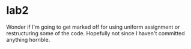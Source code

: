 # lab2

Wonder if I'm going to get marked off for using uniform assignment or
restructuring some of the code. Hopefully not since I haven't committed anything
horrible.
